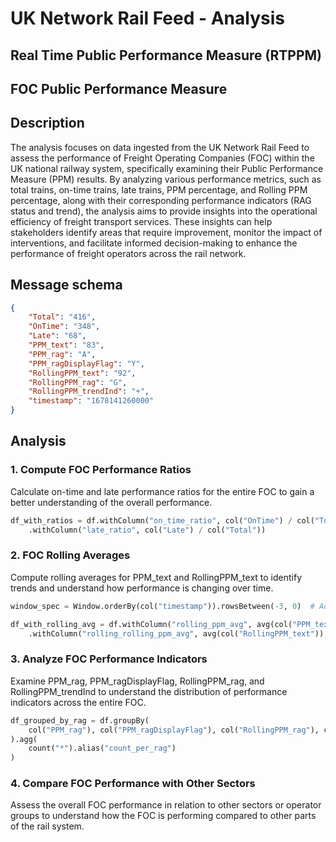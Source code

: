 # UK Network Rail Feed - Analysis 

## Real Time Public Performance Measure (RTPPM)

## FOC Public Performance Measure

## Description
The analysis focuses on data ingested from the UK Network Rail Feed to assess the performance of Freight Operating Companies (FOC) within the UK national railway system, specifically examining their Public Performance Measure (PPM) results. By analyzing various performance metrics, such as total trains, on-time trains, late trains, PPM percentage, and Rolling PPM percentage, along with their corresponding performance indicators (RAG status and trend), the analysis aims to provide insights into the operational efficiency of freight transport services. These insights can help stakeholders identify areas that require improvement, monitor the impact of interventions, and facilitate informed decision-making to enhance the performance of freight operators across the rail network.

## Message schema
```json
{
    "Total": "416",
    "OnTime": "348",
    "Late": "68",
    "PPM_text": "83",
    "PPM_rag": "A",
    "PPM_ragDisplayFlag": "Y",
    "RollingPPM_text": "92",
    "RollingPPM_rag": "G",
    "RollingPPM_trendInd": "+",
    "timestamp": "1678141260000"
}
```

## Analysis

### 1. Compute FOC Performance Ratios
Calculate on-time and late performance ratios for the entire FOC to gain a better understanding of the overall performance.

```python
df_with_ratios = df.withColumn("on_time_ratio", col("OnTime") / col("Total")) \
    .withColumn("late_ratio", col("Late") / col("Total"))
```

### 2. FOC Rolling Averages
Compute rolling averages for PPM_text and RollingPPM_text to identify trends and understand how performance is changing over time.

```python
window_spec = Window.orderBy(col("timestamp")).rowsBetween(-3, 0)  # Adjust the window size as needed

df_with_rolling_avg = df.withColumn("rolling_ppm_avg", avg(col("PPM_text")).over(window_spec)) \
    .withColumn("rolling_rolling_ppm_avg", avg(col("RollingPPM_text")).over(window_spec))
```

### 3. Analyze FOC Performance Indicators
Examine PPM_rag, PPM_ragDisplayFlag, RollingPPM_rag, and RollingPPM_trendInd to understand the distribution of performance indicators across the entire FOC.

```python
df_grouped_by_rag = df.groupBy(
    col("PPM_rag"), col("PPM_ragDisplayFlag"), col("RollingPPM_rag"), col("RollingPPM_trendInd")
).agg(
    count("*").alias("count_per_rag")
)
```

### 4. Compare FOC Performance with Other Sectors
Assess the overall FOC performance in relation to other sectors or operator groups to understand how the FOC is performing compared to other parts of the rail system.


